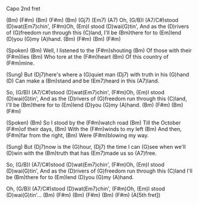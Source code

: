 Capo 2nd fret

(Bm) (F#m) (Bm) (F#m) (Bm) (Gj7) (Em7) (A7)
Oh, (G/B)I (A7/C#)stood (D)wat(Em7)chin', 
(F#m)Oh, (Em)I stood (D)wai(G)tin',
And as the (D)rivers of (G)freedom run through this (C)land,
I'll be (Bm)there for to (Em)lend (D)you (G)my (A)hand.
(Bm) (F#m)  (Bm) (F#m)

(Spoken)
(Bm) Well, I listened to the (F#m)shouting
(Bm) Of those with their (F#m)lies
(Bm) Who tore at the (F#m)heart
(Bm) Of this country of (F#m)mine.

(Sung)
But (Dj7)here's where a (G)quiet man (Dj7) with truth in his (G)hand
(D) Can make a (Bm)stand and be (Em7)heard in this (A7)land.

So, (G/B)I (A7/C#)stood (D)wat(Em7)chin', 
(F#m)Oh, (Em)I stood (D)wai(G)tin',
And as the (D)rivers of (G)freedom run through this (C)land,
I'll be (Bm)there for to (Em)lend (D)you (G)my (A)hand.
(Bm) (F#m)  (Bm) (F#m)

(Spoken)
(Bm) So I stood by the (F#m)watch road 
(Bm) Till the October (F#m)of their days,
(Bm) With the (F#m)winds to my left 
(Bm) And then, (F#m)far from the right,
(Bm) Were (F#m)blowing my way.

(Sung)
But (Dj7)now is the (G)hour, (Dj7) the time I can (G)see
when we'll (D)win with the (Bm)truth that has (Em7)made us so (A7)free.

So, (G/B)I (A7/C#)stood (D)wat(Em7)chin', 
(F#m)Oh, (Em)I stood (D)wai(G)tin',
And as the (D)rivers of (G)freedom run through this (C)land
I'll be (Bm)there for to (Em)lend (D)you (G)my (A)hand.

Oh, (G/B)I (A7/C#)stood (D)wat(Em7)chin', 
(F#m)Oh, (Em)I stood (D)wai(G)tin'…
(Bm)  (F#m) (Bm)  (F#m) (Bm)  (F#m) (A[5th fret])
